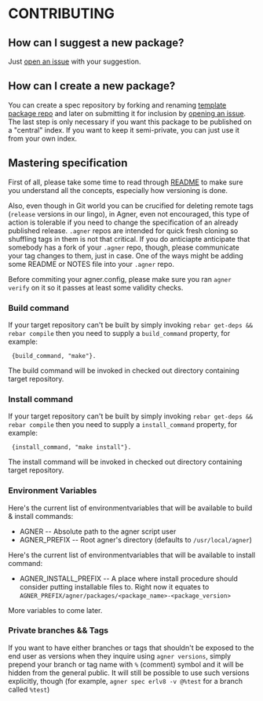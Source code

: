 CONTRIBUTING
============

How can I suggest a new package?
--------------------------------

Just [open an issue](https://github.com/agner/agner/issues) with your suggestion.

How can I create a new package?
-------------------------------

You can create a spec repository by forking and renaming [template package repo](https://github.com/agner/agner.template)
and later on submitting it for inclusion by [opening an issue](https://github.com/agner/agner/issues). 
The last step is only necessary if you want this package to be published on a "central" index. 
If you want to keep it semi-private, you can just use it from your own index.


Mastering specification
-----------------------

First of all, please take some time to read through [README](README.md) to make sure you understand all the concepts,
especially how versioning is done.

Also, even though in Git world you can be crucified for deleting remote tags (`release` versions in our lingo), in Agner,
even not encouraged, this type of action is tolerable if you need to change the specification of an already published release. 
`.agner` repos are intended for quick fresh cloning so shuffling tags in them is not that critical. If you do anticiapte anticipate that somebody has a fork of your `.agner` repo, though, please communicate your tag changes to them, just in case. One of
the ways might be adding some README or NOTES file into your `.agner` repo.

Before commiting your agner.config, please make sure you ran `agner verify` on it so it passes at least
some validity checks.

### Build command

If your target repository can't be built by simply invoking `rebar get-deps && rebar compile` then you need to supply
a `build_command` property, for example:


     {build_command, "make"}.

The build command will be invoked in checked out directory containing target repository.

### Install command

If your target repository can't be built by simply invoking `rebar get-deps && rebar compile` then you need to supply
a `install_command` property, for example:


     {install_command, "make install"}.

The install command will be invoked in checked out directory containing target repository. 


### Environment Variables

Here's the current list of environmentvariables that will be available to build & install commands:

* AGNER -- Absolute path to the agner script user
* AGNER_PREFIX -- Root agner's directory (defaults to `/usr/local/agner`)

Here's the current list of environmentvariables that will be available to install command:

* AGNER_INSTALL_PREFIX -- A place where install procedure should consider putting installable files to. Right now it equates to
  `AGNER_PREFIX/agner/packages/<package_name>-<package_version>`

More variables to come later.

### Private branches && Tags

If you want to have either branches or tags that shouldn't be exposed to the end user as versions when they inquire using
`agner versions`, simply prepend your branch or tag name with `%` (comment) symbol and it will be hidden from the general public.
It will still be possible to use such versions explicitly, though (for example, `agner spec erlv8 -v @%test` for a branch called `%test`)